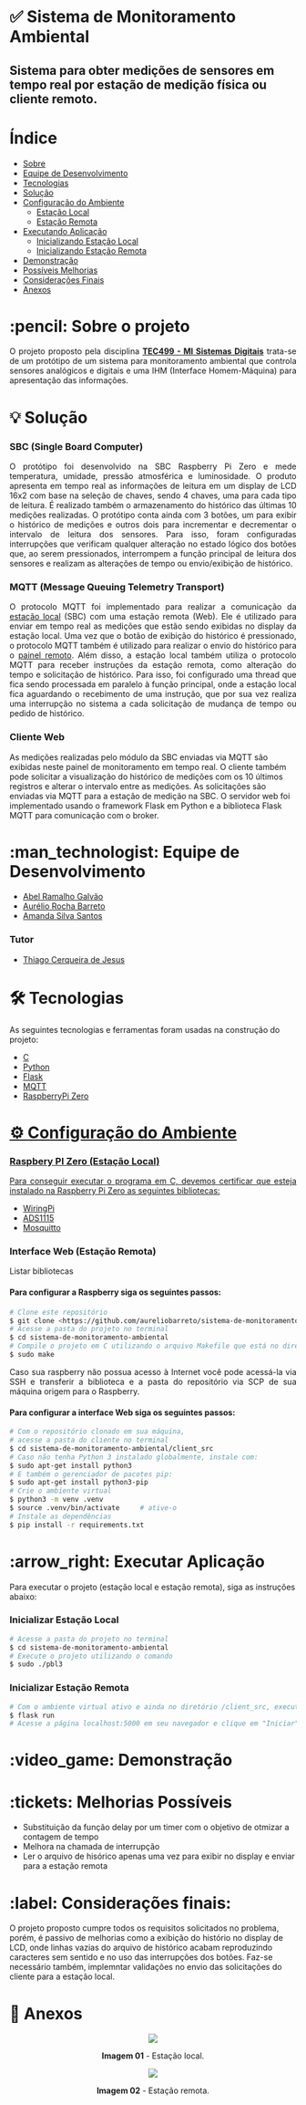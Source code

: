 # ✅ Sistema de Monitoramento Ambiental
## Sistema para obter medições de sensores em tempo real por estação de medição física ou cliente remoto.



Índice
=================
<!--ts-->
   * [Sobre](#sobre)
   * [Equipe de Desenvolvimento](#equipe-de-desenvolvimento)
   * [Tecnologias](#tecnologias)
   * [Solução](#solucao)
   * [Configuração do Ambiente](#configuracao)
     * [Estação Local](#configuracao-local)
     * [Estação Remota](#configuracao-remota)
   * [Executando Aplicação](#executar)
     * [Inicializando Estação Local](#executar-local)
     * [Inicializando Estação Remota](#executar-remota)
   * [Demonstração](#demonstracao)
   * [Possíveis Melhorias](#melhoria)
   * [Considerações Finais](#consideracoes-finais)
   * [Anexos](#anexos)
<!--te-->
<div id="sobre">
    <h1>:pencil: Sobre o projeto</h1>
    <p align="justify">
    O projeto proposto pela disciplina <b><a href="http://sites.ecomp.uefs.br/tec499">TEC499 - MI Sistemas Digitais</a></b> trata-se de um protótipo de um sistema para monitoramento ambiental que controla sensores analógicos e digitais e uma IHM (Interface Homem-Máquina) para apresentação das informações.
    </p>
</div>

<div id="solucao">
    <h1>💡 Solução</h1>
    <h3>SBC (Single Board Computer)</h3>
    <p align="justify">
    O protótipo foi desenvolvido na SBC Raspberry Pi Zero e mede temperatura, umidade, pressão atmosférica e luminosidade. O produto apresenta em tempo real as informações de leitura em um display de LCD 16x2 com base na seleção de chaves, sendo 4 chaves, uma para cada tipo de leitura. É realizado também o armazenamento do histórico das últimas 10 medições realizadas. O protótipo conta ainda com 3 botões, um para exibir o histórico de medições e outros dois para incrementar e decrementar o intervalo de leitura dos sensores. Para isso, foram configuradas interrupções que verificam qualquer alteração no estado lógico dos botões que, ao serem pressionados, interrompem a função principal de leitura dos sensores e realizam as alterações de tempo ou envio/exibição de histórico.
    </p>
    <h3>MQTT (Message Queuing Telemetry Transport)</h3>
    <p align="justify">
    O protocolo MQTT foi implementado para realizar a comunicação da <a href="#estacao_local">estação local</a> (SBC) com uma estação remota (Web). Ele é utilizado para enviar em tempo real as medições que estão sendo exibidas no display da estação local. Uma vez que o botão de exibição do histórico é pressionado, o protocolo MQTT também é utilizado para realizar o envio do histórico para o <a href="#estacao_remota">painel remoto</a>. Além disso, a estação local também utiliza o protocolo MQTT para receber instruções da estação remota, como alteração do tempo e solicitação de histórico. Para isso, foi configurado uma thread que fica sendo processada em paralelo à função principal, onde a estação local fica aguardando o recebimento de uma instrução, que por sua vez realiza uma interrupção no sistema a cada solicitação de mudança de tempo ou pedido de histórico.
    </p>
    <h3>Cliente Web</h3>
    As medições realizadas pelo módulo da SBC enviadas via MQTT são exibidas neste painel de monitoramento em tempo real. O cliente também pode solicitar a visualização do histórico de medições com os 10 últimos registros e alterar o intervalo entre as medições. As solicitações são enviadas via MQTT para a estação de medição na SBC.
    O servidor web foi implementado usando o framework Flask em Python e a biblioteca Flask MQTT para comunicação com o broker.
</div>

<div id="equipe-de-desenvolvimento">    
    <h1>:man_technologist: Equipe de Desenvolvimento</h1>
    <ul>
	<li><a href="https://github.com/argalvao"> Abel Ramalho Galvão</li>
	<li><a href="https://github.com/aureliobarreto"> Aurélio Rocha Barreto </a></li>
    <li><a href="https://github.com/amandassa"> Amanda Silva Santos </a> </li>
	</ul>
    <h3>Tutor</h3>
    <ul>
        <li><a href="https://github.com/thiagocj">Thiago Cerqueira de Jesus</a></li>
    </ul>
</div>

<div id="tecnologias">
    <h1>🛠 Tecnologias</h1>
    <p>As seguintes tecnologias e ferramentas foram usadas na construção do projeto:</p>
    <ul>
        <li><a href="https://www.ibm.com/docs/pt/i/7.2?topic=languages-c-c">C</li>
        <li><a href="https://docs.python.org/3/">Python</li>
        <li><a href="https://flask.palletsprojects.com/en/2.1.x/">Flask</li>
        <li><a href="https://mqtt.org/">MQTT</li>
        <li><a href="https://www.raspberrypi.com/products/raspberry-pi-zero/">
        RaspberryPi Zero</li>
    </ul>
</div>

<div id="configuracao">
    <h1>⚙️ Configuração do Ambiente</h1>
    <h3>Raspbery PI Zero (Estação Local)</h3>
    <p  align="justify">Para conseguir executar o programa em C, devemos certificar que esteja instalado na Raspberry Pi Zero as seguintes bibliotecas:</p>
    <ul>
        <li><a href="http://wiringpi.com/download-and-install/">WiringPi</a></li>  
        <li><a href="https://github.com/ControlEverythingCommunity/ADS1115">ADS1115</a></li>
        <li><a href="https://mosquitto.org/download/">Mosquitto</a></li>
    </ul>
    <h3>Interface Web (Estação Remota)</h3>
    <p>Listar bibliotecas</p>
</div>

<div id="configuracao-local">
<h4>Para configurar a Raspberry siga os seguintes passos:<h4>
</div>

```bash
# Clone este repositório
$ git clone <https://github.com/aureliobarreto/sistema-de-monitoramento-ambiental>
# Acesse a pasta do projeto no terminal
$ cd sistema-de-monitoramento-ambiental
# Compile o projeto em C utilizando o arquivo Makefile que está no diretório
$ sudo make
```
<p  align="justify">Caso sua raspberry não possua acesso à Internet você pode acessá-la via SSH e transferir a biblioteca e a pasta do repositório via SCP de sua máquina origem para o Raspberry.</p> 

<div id="configuracao-remota">
<h4>Para configurar a interface Web siga os seguintes passos:</h4>
</div>

 ```bash
# Com o repositório clonado em sua máquina, 
# acesse a pasta do cliente no terminal
$ cd sistema-de-monitoramento-ambiental/client_src
# Caso não tenha Python 3 instalado globalmente, instale com:
$ sudo apt-get install python3
# E também o gerenciador de pacotes pip:
$ sudo apt-get install python3-pip
# Crie o ambiente virtual
$ python3 -m venv .venv
$ source .venv/bin/activate     # ative-o
# Instale as dependências
$ pip install -r requirements.txt
```

<div id="#executar">
    <h1>:arrow_right: Executar Aplicação</h1>
    <p>Para executar o projeto (estação local e estação remota), siga as instruções abaixo:</p>
</div>

<div id="#executar-local">
    <h3>Inicializar Estação Local</h3>

```bash
# Acesse a pasta do projeto no terminal
$ cd sistema-de-monitoramento-ambiental
# Execute o projeto utilizando o comando
$ sudo ./pbl3
```

</div>
<div id="#executar-local">
    <h3>Inicializar Estação Remota</h3>

```bash
# Com o ambiente virtual ativo e ainda no diretório /client_src, execute:
$ flask run
# Acesse a página localhost:5000 em seu navegador e clique em "Iniciar".
```
</div>

<div id="demonstracao">
<h1>:video_game: Demonstração</h1>
</div>

<div id="melhoria">
<h1>:tickets: Melhorias Possíveis</h1>
<ul>
        <li>Substituição da função delay por um timer com o objetivo de otmizar a contagem de tempo</li>  
        <li>Melhora na chamada de interrupção</li>
        <li>Ler o arquivo de hisórico apenas uma vez para exibir no display e enviar para a estação remota</li>
    </ul>
</div>

<div id="consideracoes-finais">
    <h1>:label: Considerações finais:</h1>
    <p>
   O projeto proposto cumpre todos os requisitos solicitados no problema, porém, é passivo de melhorias como a exibição do histório no display de LCD, onde linhas vazias do arquivo de histórico acabam reproduzindo caracteres sem sentido e no uso das interrupções dos botões. Faz-se necessário também, implemntar validações no envio das solicitações do cliente para a estação local.
    </p>
</div>

<div id="anexos">
	<h1>📎 Anexos </h1>
    <div id="estacao_local" style="display: inline_block" align="center">
			<img src="https://github.com/aureliobarreto/sistema-de-monitoramento-ambiental/blob/main/imagens/estacao_local.jpeg"/><br>
		<p>
		<b>Imagem 01</b> - Estação local. 
		</p>
	</div>
	<div id="estacao_remota" style="display: inline_block" align="center">
			<img src="https://github.com/aureliobarreto/sistema-de-monitoramento-ambiental/blob/main/imagens/estacao_remota.png"/><br>
		<p>
		<b>Imagem 02</b> - Estação remota. <b>
		</p>
	</div>	
</div>
